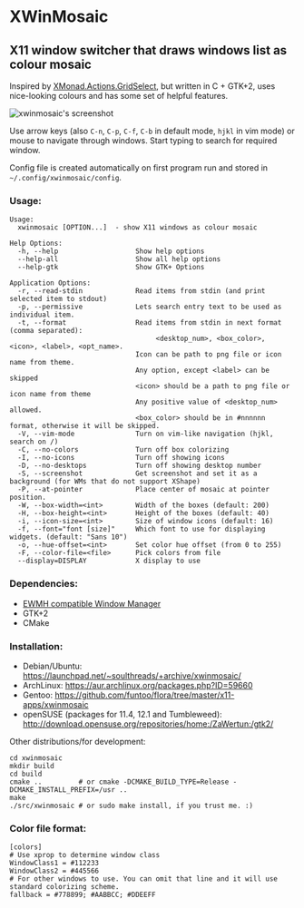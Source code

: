 XWinMosaic
==========

X11 window switcher that draws windows list as colour mosaic
------------------------------------------------------------

Inspired by [XMonad.Actions.GridSelect](http://xmonad.org/xmonad-docs/xmonad-contrib/XMonad-Actions-GridSelect.html), but written in C + GTK+2, uses nice-looking colours and has some set of helpful features.

![xwinmosaic's screenshot](http://i.imgur.com/zubWi.png "Screenshot")

Use arrow keys (also `C-n`, `C-p`, `C-f`, `C-b` in default mode, `hjkl` in vim mode) or mouse to navigate through windows.
Start typing to search for required window.

Config file is created automatically on first program run and stored in `~/.config/xwinmosaic/config`.

### Usage:
    Usage:
      xwinmosaic [OPTION...]  - show X11 windows as colour mosaic

    Help Options:
      -h, --help                   Show help options
      --help-all                   Show all help options
      --help-gtk                   Show GTK+ Options

    Application Options:
      -r, --read-stdin             Read items from stdin (and print selected item to stdout)
      -p, --permissive             Lets search entry text to be used as individual item.
      -t, --format                 Read items from stdin in next format (comma separated):
                                        <desktop_num>, <box_color>, <icon>, <label>, <opt_name>.
                                   Icon can be path to png file or icon name from theme.
                                   Any option, except <label> can be skipped
                                   <icon> should be a path to png file or icon name from theme
                                   Any positive value of <desktop_num> allowed.
                                   <box_color> should be in #nnnnnn format, otherwise it will be skipped.
      -V, --vim-mode               Turn on vim-like navigation (hjkl, search on /)
      -C, --no-colors              Turn off box colorizing
      -I, --no-icons               Turn off showing icons
      -D, --no-desktops            Turn off showing desktop number
      -S, --screenshot             Get screenshot and set it as a background (for WMs that do not support XShape)
      -P, --at-pointer             Place center of mosaic at pointer position.
      -W, --box-width=<int>        Width of the boxes (default: 200)
      -H, --box-height=<int>       Height of the boxes (default: 40)
      -i, --icon-size=<int>        Size of window icons (default: 16)
      -f, --font="font [size]"     Which font to use for displaying widgets. (default: "Sans 10")
      -o, --hue-offset=<int>       Set color hue offset (from 0 to 255)
      -F, --color-file=<file>      Pick colors from file
      --display=DISPLAY            X display to use

### Dependencies:

* [EWMH compatible Window Manager](http://en.wikipedia.org/wiki/Extended_Window_Manager_Hints)
* GTK+2
* CMake


### Installation:

* Debian/Ubuntu: https://launchpad.net/~soulthreads/+archive/xwinmosaic/
* ArchLinux: https://aur.archlinux.org/packages.php?ID=59660
* Gentoo: https://github.com/funtoo/flora/tree/master/x11-apps/xwinmosaic
* openSUSE (packages for 11.4, 12.1 and Tumbleweed): http://download.opensuse.org/repositories/home:/ZaWertun:/gtk2/

Other distributions/for development:

	cd xwinmosaic
	mkdir build
	cd build
	cmake ..         # or cmake -DCMAKE_BUILD_TYPE=Release -DCMAKE_INSTALL_PREFIX=/usr ..
	make
	./src/xwinmosaic # or sudo make install, if you trust me. :)

### Color file format:

	[colors]
	# Use xprop to determine window class
	WindowClass1 = #112233
	WindowClass2 = #445566
	# For other windows to use. You can omit that line and it will use standard colorizing scheme.
	fallback = #778899; #AABBCC; #DDEEFF
